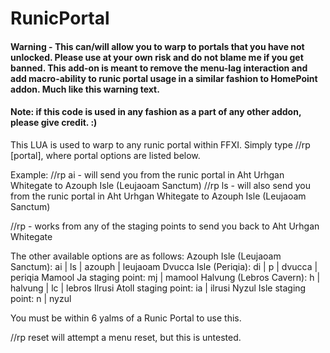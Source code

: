 # RunicPortal

#### Warning - This can/will allow you to warp to portals that you have not unlocked.  Please use at your own risk and do not blame me if you get banned.  This add-on is meant to remove the menu-lag interaction and add macro-ability to runic portal usage in a similar fashion to HomePoint addon.  Much like this warning text.

#### Note: if this code is used in any fashion as a part of any other addon, please give credit.  :)

This LUA is used to warp to any runic portal within FFXI.  Simply type //rp [portal], where portal options are listed below.

Example:
//rp ai - will send you from the runic portal in Aht Urhgan Whitegate to Azouph Isle (Leujaoam Sanctum)
//rp ls - will also send you from the runic portal in Aht Urhgan Whitegate to Azouph Isle (Leujaoam Sanctum)

//rp - works from any of the staging points to send you back to Aht Urhgan Whitegate

The other available options are as follows:
Azouph Isle (Leujaoam Sanctum): ai | ls | azouph | leujaoam
Dvucca Isle (Periqia): di | p | dvucca | periqia
Mamool Ja staging point: mj | mamool
Halvung (Lebros Cavern): h | halvung | lc | lebros
Ilrusi Atoll staging point: ia | ilrusi
Nyzul Isle staging point: n | nyzul

You must be within 6 yalms of a Runic Portal to use this.

//rp reset will attempt a menu reset, but this is untested.
